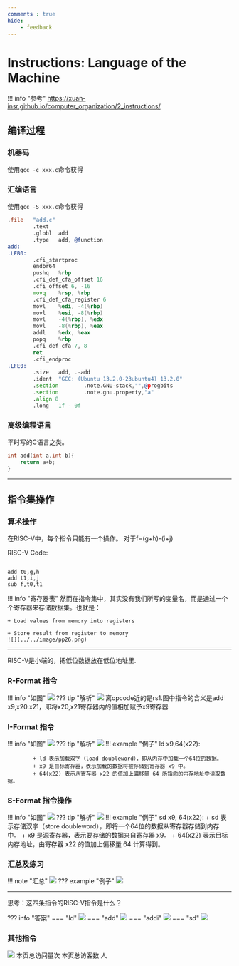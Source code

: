 ```yaml
---
comments : true
hide:
    - feedback
---
```


<script defer src="https://vercount.one/js"></script>

# Instructions: Language of the Machine

!!! info "参考"
    https://xuan-insr.github.io/computer_organization/2_instructions/

## 编译过程

### 机器码

使用`gcc -c xxx.c`命令获得

### 汇编语言

使用`gcc -S xxx.c`命令获得
```asm title="add.s"
.file   "add.c"
        .text
        .globl  add
        .type   add, @function
add:
.LFB0:
        .cfi_startproc
        endbr64
        pushq   %rbp
        .cfi_def_cfa_offset 16
        .cfi_offset 6, -16
        movq    %rsp, %rbp
        .cfi_def_cfa_register 6
        movl    %edi, -4(%rbp)
        movl    %esi, -8(%rbp)
        movl    -4(%rbp), %edx
        movl    -8(%rbp), %eax
        addl    %edx, %eax
        popq    %rbp
        .cfi_def_cfa 7, 8
        ret
        .cfi_endproc
.LFE0:
        .size   add, .-add
        .ident  "GCC: (Ubuntu 13.2.0-23ubuntu4) 13.2.0"
        .section        .note.GNU-stack,"",@progbits
        .section        .note.gnu.property,"a"
        .align 8
        .long   1f - 0f
```
### 高级编程语言

平时写的C语言之类。
``` c title="add.c"
int add(int a,int b){
    return a+b;
}
```

---

## 指令集操作

### 算术操作

在RISC-V中，每个指令只能有一个操作。
对于f=(g+h)-(i+j)

RISC-V Code:
```plaintext

add t0,g,h
add t1,i,j
sub f,t0,t1

```
!!! info "寄存器表"
    然而在指令集中，其实没有我们所写的变量名，而是通过一个个寄存器来存储数据集。也就是：
    
    + Load values from memory into registers  
    
    + Store result from register to memory
    ![](../../image/pp26.png)

---

RISC-V是小端的，把低位数据放在低位地址里.

### R-Format 指令

!!! info "如图"
    ![](../../image/pp27.png)
    ??? tip "解析"
        ![](../../image/pp28.png)
        离opcode近的是rs1.图中指令的含义是add x9,x20.x21，即将x20,x21寄存器内的值相加赋予x9寄存器

### I-Format 指令
!!! info "如图"
    ![](../../image/pp29.png)
    ??? tip "解析"
        ![](../../image/pp30.png)
        !!! example "例子"
            ld x9,64(x22):

            + ld 表示加载双字（load doubleword），即从内存中加载一个64位的数据。
            + x9 是目标寄存器，表示加载的数据将被存储到寄存器 x9 中。
            + 64(x22) 表示从寄存器 x22 的值加上偏移量 64 所指向的内存地址中读取数据。

### S-Format 指令操作

!!! info "如图"
    ![](../../image/pp31.png)
    ??? tip "解析"
        ![](../../image/pp32.png)
        !!! example "例子"
            sd x9, 64(x22):
            + sd 表示存储双字（store doubleword），即将一个64位的数据从寄存器存储到内存中。
            + x9 是源寄存器，表示要存储的数据来自寄存器 x9。
            + 64(x22) 表示目标内存地址，由寄存器 x22 的值加上偏移量 64 计算得到。

### 汇总及练习

!!! note "汇总"
    ![](../../image/pp33.png)
    ??? example "例子"
        ![](../../image/pp34.png)

---
思考：这四条指令的RISC-V指令是什么？

??? info "答案"
    === "ld"
            ![](../../image/pp36.png)
    === "add"
            ![](../../image/pp37.png)
    === "addi"
            ![](../../image/pp38.png)
    === "sd"
            ![](../../image/pp39.png)

### 其他指令

![](../../image/pp40.png)
<span id="busuanzi_container_page_pv">本页总访问量<span id="busuanzi_value_page_pv"></span>次</span>
<span id="busuanzi_container_page_uv">本页总访客数 <span id="busuanzi_value_page_uv"></span> 人</span>